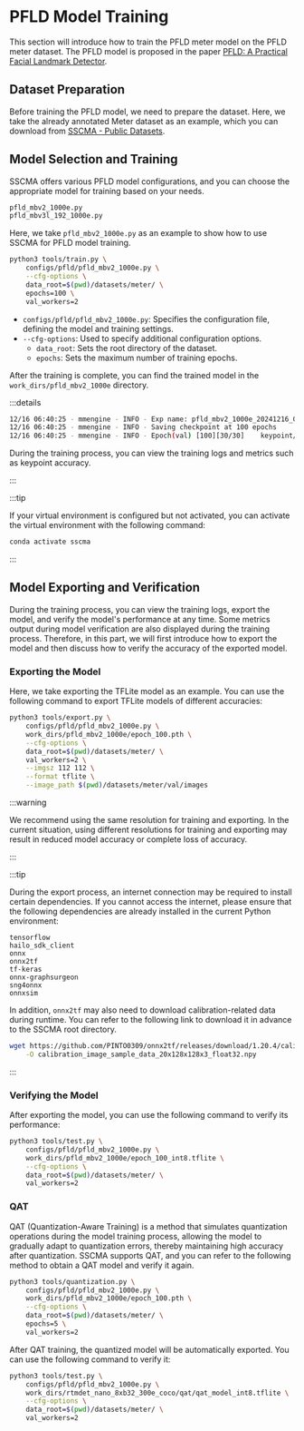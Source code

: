 # PFLD Model Training

This section will introduce how to train the PFLD meter model on the PFLD meter dataset. The PFLD model is proposed in the paper [PFLD: A Practical Facial Landmark Detector](https://arxiv.org/pdf/1902.10859.pdf).

## Dataset Preparation

Before training the PFLD model, we need to prepare the dataset. Here, we take the already annotated Meter dataset as an example, which you can download from [SSCMA - Public Datasets](../../datasets/public#obtaining-public-datasets).

## Model Selection and Training

SSCMA offers various PFLD model configurations, and you can choose the appropriate model for training based on your needs.

```sh
pfld_mbv2_1000e.py
pfld_mbv3l_192_1000e.py
```

Here, we take `pfld_mbv2_1000e.py` as an example to show how to use SSCMA for PFLD model training.

```sh
python3 tools/train.py \
    configs/pfld/pfld_mbv2_1000e.py \
    --cfg-options \
    data_root=$(pwd)/datasets/meter/ \
    epochs=100 \
    val_workers=2
```

- `configs/pfld/pfld_mbv2_1000e.py`: Specifies the configuration file, defining the model and training settings.
- `--cfg-options`: Used to specify additional configuration options.
    - `data_root`: Sets the root directory of the dataset.
    - `epochs`: Sets the maximum number of training epochs.

After the training is complete, you can find the trained model in the `work_dirs/pfld_mbv2_1000e` directory.

:::details

```sh
12/16 06:40:25 - mmengine - INFO - Exp name: pfld_mbv2_1000e_20241216_062913
12/16 06:40:25 - mmengine - INFO - Saving checkpoint at 100 epochs
12/16 06:40:25 - mmengine - INFO - Epoch(val) [100][30/30]    keypoint/Acc: 0.8538  data_time: 0.0116  time: 0.0227
```

During the training process, you can view the training logs and metrics such as keypoint accuracy.

:::

:::tip

If your virtual environment is configured but not activated, you can activate the virtual environment with the following command:

```sh
conda activate sscma
```

:::

## Model Exporting and Verification

During the training process, you can view the training logs, export the model, and verify the model's performance at any time. Some metrics output during model verification are also displayed during the training process. Therefore, in this part, we will first introduce how to export the model and then discuss how to verify the accuracy of the exported model.

### Exporting the Model

Here, we take exporting the TFLite model as an example. You can use the following command to export TFLite models of different accuracies:

```sh
python3 tools/export.py \
    configs/pfld/pfld_mbv2_1000e.py \
    work_dirs/pfld_mbv2_1000e/epoch_100.pth \
    --cfg-options \
    data_root=$(pwd)/datasets/meter/ \
    val_workers=2 \
    --imgsz 112 112 \
    --format tflite \
    --image_path $(pwd)/datasets/meter/val/images
```

:::warning

We recommend using the same resolution for training and exporting. In the current situation, using different resolutions for training and exporting may result in reduced model accuracy or complete loss of accuracy.

:::

:::tip

During the export process, an internet connection may be required to install certain dependencies. If you cannot access the internet, please ensure that the following dependencies are already installed in the current Python environment:

```
tensorflow
hailo_sdk_client
onnx
onnx2tf
tf-keras
onnx-graphsurgeon
sng4onnx
onnxsim
```

In addition, `onnx2tf` may also need to download calibration-related data during runtime. You can refer to the following link to download it in advance to the SSCMA root directory.

```sh
wget https://github.com/PINTO0309/onnx2tf/releases/download/1.20.4/calibration_image_sample_data_20x128x128x3_float32.npy  \
    -O calibration_image_sample_data_20x128x128x3_float32.npy
```

:::

### Verifying the Model

After exporting the model, you can use the following command to verify its performance:

```sh
python3 tools/test.py \
    configs/pfld/pfld_mbv2_1000e.py \
    work_dirs/pfld_mbv2_1000e/epoch_100_int8.tflite \
    --cfg-options \
    data_root=$(pwd)/datasets/meter/ \
    val_workers=2 
```

### QAT

QAT (Quantization-Aware Training) is a method that simulates quantization operations during the model training process, allowing the model to gradually adapt to quantization errors, thereby maintaining high accuracy after quantization. SSCMA supports QAT, and you can refer to the following method to obtain a QAT model and verify it again.

```sh
python3 tools/quantization.py \
    configs/pfld/pfld_mbv2_1000e.py \
    work_dirs/pfld_mbv2_1000e/epoch_100.pth \
    --cfg-options \
    data_root=$(pwd)/datasets/meter/ \
    epochs=5 \
    val_workers=2
```

After QAT training, the quantized model will be automatically exported. You can use the following command to verify it:

```sh
python3 tools/test.py \
    configs/pfld/pfld_mbv2_1000e.py \
    work_dirs/rtmdet_nano_8xb32_300e_coco/qat/qat_model_int8.tflite \
    --cfg-options \
    data_root=$(pwd)/datasets/meter/ \
    val_workers=2  
```
